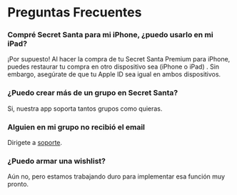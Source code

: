 # Preguntas Frecuentes

### Compré Secret Santa para mi iPhone, ¿puedo usarlo en mi iPad?

¡Por supuesto! Al hacer la compra de tu Secret Santa Premium para iPhone, puedes restaurar tu compra en otro dispositivo sea (iPhone o iPad) . Sin embargo, asegúrate de que tu Apple ID sea igual en ambos dispositivos.

### ¿Puedo crear más de un grupo en Secret Santa?

Si, nuestra app soporta tantos grupos como quieras.

### Alguien en mi grupo no recibió el email

Dirigete a [soporte](soporte.md#re-sending-the-invitation).

### ¿Puedo armar una wishlist?

Aún no, pero estamos trabajando duro para implementar esa función muy pronto.
